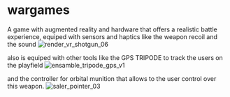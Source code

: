 # wargames
A game with augmented reality and hardware that offers a realistic battle experience, equiped with sensors and haptics like the weapon recoil and the sound
![render_vr_shotgun_06](https://github.com/user-attachments/assets/6029d503-6129-4c34-a807-2bbd1dab1f88)

also is equiped with other tools like the GPS TRIPODE to track the users on the playfield
![ensamble_tripode_gps_v1](https://github.com/user-attachments/assets/7714290d-7d0e-41a8-b078-7496893209b0)

and the controller for orbital munition that allows to the user control over this weapon.
![saler_pointer_03](https://github.com/user-attachments/assets/b0b38743-b261-4ed1-aa65-8ea70625e177)
